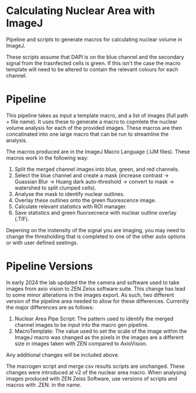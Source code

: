 # Calculating Nuclear Area with ImageJ

Pipeline and scripts to generate macros for calculating nuclear volume in ImageJ.

These scripts assume that DAPI is on the blue channel and the secondary signal from the trasnfected cells is green. If this isn't the case the macro template will need to be altered to contain the relevant colours for each channel.

# Pipeline 

This pipeline takes as input a template macro, and a list of images (full path + file name). It uses these to generate a macro to copmlete the nuclear volume analysis for each of the provided images. These macros are then concatinated into one large macro that can be run to streamline the analysis. 

The macros produced are in the ImageJ Macro Language (.IJM files). These macros work in the following way:

1. Split the merged channel images into blue, green, and red channels.
2. Select the blue channel and create a mask (increase contrast -> Guassian Blur -> Huang dark auto-threshold -> convert to mask -> watershed to split clumped cells).
3. Analyse the mask to identify nuclear outlines.
4. Overlay these outlines onto the green fluorescence image.
5. Calculate relevant statistics with ROI manager.
6. Save statistics and green fluorsecnece with nuclear outline overlay (.TIF).

Depening on the instensity of the signal you are imaging, you may need to change the thresholding that is completed to one of the other auto options or with user defined seetings. 

# Pipeline Versions

In early 2024 the lab updated the the camera and software used to take images from axio vision to ZEN Zeiss software suite. This change has lead to some minor alterations in the images export. As such, two different version of the pipeline area needed to allow for these differences. Currenlty the major differences are as follows:
1. Nuclear Area Pipe Script: The pattern used to identify the merged channel images to be input into the macro gen pipeline.
2. MacroTemplate: The value used to set the scale of the image within the ImageJ macro was changed as the pixels in the images are a different size in images taken with ZEN compared to AxioVision.

Any additional changes will be included above.

The macrogen script and merge csv results scripts are unchanged. These changes were introduced at v2 of the nuclear area macro. When analysing images produced with ZEN Zeiss Software, use versions of scripts and macros with .ZEN. in the name.
